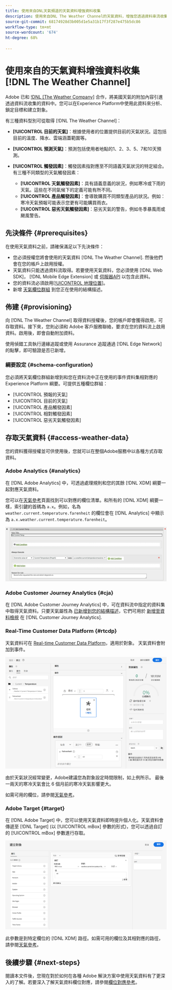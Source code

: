 ```yaml
---
title: 使用來自DNL天氣頻道的天氣資料增強資料收集
description: 使用來自DNL The Weather Channel的天氣資料，增強您透過資料串流收集的資料。
source-git-commit: 68174928d3b005d1e5a31b17f3f287e475b5dc86
workflow-type: tm+mt
source-wordcount: '674'
ht-degree: 68%

---
```



# 使用來自的天氣資料增強資料收集 [!DNL The Weather Channel]

Adobe 已和 [!DNL [The Weather Company]](https://www.ibm.com/weather) 合作，將美國天氣的附加內容引進透過資料流收集的資料中。您可以在Experience Platform中使用此資料來分析、鎖定目標和建立對象。

有三種資料型別可從取得 [!DNL The Weather Channel]：

* **[!UICONTROL 目前的天氣]**：根據使用者的位置提供目前的天氣狀況。這包括目前的溫度、降水、雲端涵蓋範圍等。
* **[!UICONTROL 預測天氣]**：預測包括使用者地點的1、2、3、5、7和10天預測。
* **[!UICONTROL 觸發因素]**：觸發因素指對應至不同語義天氣狀況的特定組合。有三種不同類型的天氣觸發因素：

   * **[!UICONTROL 天氣觸發因素]**：具有語義意義的狀況，例如寒冷或下雨的天氣。這些在不同氣候下的定義可能有所不同。
   * **[!UICONTROL 產品觸發因素]**：會導致購買不同類型產品的狀況。例如：寒冷天氣預報可能表示您更有可能購買雨衣。
   * **[!UICONTROL 惡劣天氣觸發因素]**：惡劣天氣的警告，例如冬季暴風雨或颶風警告。

## 先決條件 {#prerequisites}

在使用天氣資料之前，請確保滿足以下先決條件：

* 您必須授權您將會使用的天氣資料 [!DNL The Weather Channel]. 然後他們會在您的帳戶上啟用授權。
* 天氣資料只能透過資料流取得。若要使用天氣資料，您必須使用 [!DNL Web SDK]， [!DNL Mobile Edge Extension] 或 [伺服器API](../../server-api/overview.md) 以包含此資料。
* 您的資料流必須啟用[[!UICONTROL 地理位置]](../configure.md#advanced-options)。
* 新增 [天氣欄位群組](#schema-configuration) 到您正在使用的結構描述。

## 佈建 {#provisioning}

向 [!DNL The Weather Channel] 取得資料授權後，您的帳戶即會獲得啟用，可存取資料。接下來，您則必須和 Adob&#x200B;&#x200B;e 客戶服務聯絡，要求在您的資料流上啟用資料。啟用後，即會自動附加資料。

使用偵錯工具執行邊緣追蹤或使用 Assurance 追蹤通過 [!DNL Edge Network] 的點擊，即可驗證是否已新增。

### 綱要設定 {#schema-configuration}

您必須將天氣欄位群組新增到和您在資料流中正在使用的事件資料集相對應的 Experience Platform 綱要。可提供五種欄位群組：

* [!UICONTROL 預報的天氣]
* [!UICONTROL 目前的天氣]
* [!UICONTROL 產品觸發因素]
* [!UICONTROL 相對觸發因素]
* [!UICONTROL 惡劣天氣觸發因素]

## 存取天氣資料 {#access-weather-data}

您的資料獲得授權並可供使用後，您就可以在整個Adobe服務中以各種方式存取資料。

### Adobe Analytics {#analytics}

在 [!DNL Adobe Analytics] 中，可透過處理規則和您的其餘 [!DNL XDM] 綱要一起對應天氣資料。

您可以在[天氣參考](weather-reference.md)頁面找到可以對應的欄位清單。和所有的 [!DNL XDM] 綱要一樣，索引鍵的首碼為 `a.x`。例如，名為 `weather.current.temperature.farenheit` 的欄位會在 [!DNL Analytics] 中顯示為 `a.x.weather.current.temperature.farenheit`。

![處理規則介面](../assets/data-enrichment/weather/processing-rules.png)

### Adobe Customer Journey Analytics {#cja}

在 [!DNL Adobe Customer Journey Analytics] 中，可在資料流中指定的資料集中取得天氣資料。只要天氣屬性為 [已新增到您的結構描述](#prerequisites-prerequisites)，它們可用於 [新增至資料檢視](https://experienceleague.adobe.com/docs/analytics-platform/using/cja-dataviews/create-dataview.html) 在 [!DNL Customer Journey Analytics].

### Real-Time Customer Data Platform {#rtcdp}

天氣資料可在 [Real-time Customer Data Platform](../../rtcdp/overview.md)，適用於對象。 天氣資料會附加到事件。

![顯示天氣事件的區段產生器](../assets/data-enrichment/weather/schema-builder.png)

由於天氣狀況經常變更，Adobe建議您為對象設定時間限制，如上例所示。 最後一兩天的寒冷天氣會比 6 個月前的寒冷天氣影響更大。

如需可用的欄位，請參閱[天氣參考](weather-reference.md)。

### Adobe Target {#target}

在 [!DNL Adobe Target] 中，您可以使用天氣資料即時提升個人化。天氣資料會傳遞至 [!DNL Target] (以 [!UICONTROL mBox] 參數的形式)，您可以透過自訂的 [!UICONTROL mBox] 參數進行存取。

![目標對象產生器](../assets/data-enrichment/weather/target-audience-builder.png)

此參數是到特定欄位的 [!DNL XDM] 路徑。如需可用的欄位及其相對應的路徑，請參閱[天氣參考](weather-reference.md)。

## 後續步驟 {#next-steps}

閱讀本文件後，您現在對於如何在各種 Adob&#x200B;&#x200B;e 解決方案中使用天氣資料有了更深入的了解。若要深入了解天氣資料欄位對應，請參閱[欄位對應參考](weather-reference.md)。
